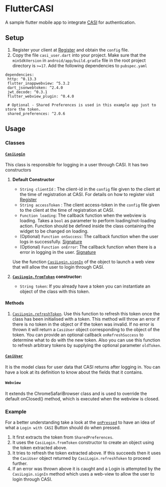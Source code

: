 # FlutterCASI

A sample flutter mobile app to integrate [CASI](https://auth.devclub.in/) for authentication.

## Setup

1. Register your client at [Register](https://auth.devclub.in/client/register) and obtain the `config` file.
2. Copy the file `casi_user.dart` into your project. Make sure that the `minSdkVersion` in `android/app/build.gradle` file in the root project directory is `>=17`. Add the following dependencies to `pubspec.yaml`
 ```
dependencies:
  http: ^0.13.3
  flutter_inappwebview: ^5.3.2
  dart_jsonwebtoken: ^2.4.0
  jwt_decode: ^0.3.1
  flutter_webview_plugin: ^0.4.0
  
  # Optional - Shared Preferences is used in this example app just to store the token.
  shared_preferences: ^2.0.6
```

## Usage

### Classes

#### [`CasiLogin`](https://github.com/Harsh14901/FlutterCASI/blob/7d12d82bdf7b865a7649c46b7915317644224355/casi/lib/casi_user.dart#L33) 
This class is responsible for logging in a user through CASI. It has two constructors
1. **Default Constructor**
     - `String clientId` : The client-id in the `config` file given to the client at the time of registration at CASI. For details on how to register visit [Register](https://auth.devclub.in/client/register)
     - `String accessToken` : The client access-token in the `config` file given to the client at the time of registration at CASI.
     - `Function loading`: The callback function when the webview is loading. Takes a `bool` as parameter to perform loading/not-loading action. Function should be defined inside the class containing the widget to be changed on loading.
     - (Optional) `Function onSuccess`: The callback function when the user logs in successfully. [Signature](https://github.com/Harsh14901/FlutterCASI/blob/7d12d82bdf7b865a7649c46b7915317644224355/casi/lib/casi_user.dart#L45)
     - (Optional) `Function onError`: The callback function when there is a error in logging in the user. [Signature](https://github.com/Harsh14901/FlutterCASI/blob/8960f4ac63783e854b55e4148855f04322081723/casi/lib/casi_user.dart#L47)
    
    Use the function [`CasiLogin.signIn`](https://github.com/Harsh14901/FlutterCASI/blob/7d12d82bdf7b865a7649c46b7915317644224355/casi/lib/casi_user.dart#L65) of the object to launch a web view that will allow the user to login through CASI.
2. **[`CasiLogin.fromToken`](https://github.com/Harsh14901/FlutterCASI/blob/8960f4ac63783e854b55e4148855f04322081723/casi/lib/casi_user.dart#L66) constructor:**
   - `String token`: If you already have a token you can instantiate an object of the class with this token.

#### Methods
1. [`CasiLogin.refreshToken`](https://github.com/Harsh14901/FlutterCASI/blob/8960f4ac63783e854b55e4148855f04322081723/casi/lib/casi_user.dart#L115). Use this function to refresh this token once the class has been initialised with a token. This method will throw an error if there is no token in the object or if the token was invalid. If no error is thrown it will return a `CasiUser` object corresponding to the object of the token. You can provide an optional callback `onRefreshSuccess` to determine what to do with the new token. Also you can use this function to refresh arbitrary tokens by supplying the optional parameter `oldToken`.


#### [`CasiUser`](https://github.com/Harsh14901/FlutterCASI/blob/7d12d82bdf7b865a7649c46b7915317644224355/casi/lib/casi_user.dart#L6) 
It is the model class for user data that CASI returns after logging in. You can have a look at its definition to know about the fields that it contains.


#### `Webview`
It extends the ChromeSafariBrowser class and is used to override the default onClosed() method, which is executed when the webview is closed.

### Example
For a better understanding take a look at the [`onPressed`](https://github.com/Harsh14901/FlutterCASI/blob/8960f4ac63783e854b55e4148855f04322081723/casi/lib/login.dart#L102) to have an idea of what a `Login with CASI` Button should do when pressed.
1. It first extracts the token from `SharedPreferences`. 
2. It uses the `CasiLogin.fromToken` constructor to create an object using the token extracted above.
3. It tries to refresh the token extracted above. If this succeeds then it uses the `CasiUser` object returned by `CasiLogin.refreshToken` to proceed further.
4. If an error was thrown above it is caught and a Login is attempted by the `CasiLogin.signIn` method which uses a web-view to allow the user to login through CASI.

